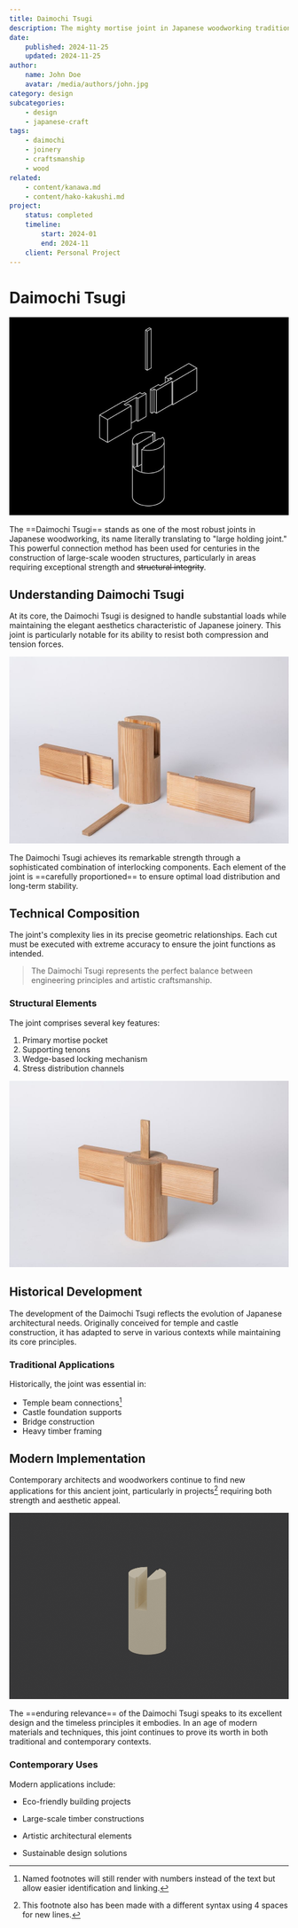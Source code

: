 ```yaml
---
title: Daimochi Tsugi
description: The mighty mortise joint in Japanese woodworking tradition
date:
    published: 2024-11-25
    updated: 2024-11-25
author:
    name: John Doe
    avatar: /media/authors/john.jpg
category: design
subcategories:
    - design
    - japanese-craft
tags:
    - daimochi
    - joinery
    - craftsmanship
    - wood
related:
    - content/kanawa.md
    - content/hako-kakushi.md
project:
    status: completed
    timeline:
        start: 2024-01
        end: 2024-11
    client: Personal Project
---
```


# Daimochi Tsugi

![Daimochi joint overview](media/daimochi0.jpg)

The ==Daimochi Tsugi== stands as one of the most robust joints in Japanese woodworking, its name literally translating to "large holding joint." This powerful connection method has been used for centuries in the construction of large-scale wooden structures, particularly in areas requiring exceptional strength and ~~structural integrity~~.

## Understanding Daimochi Tsugi

At its core, the Daimochi Tsugi is designed to handle substantial loads while maintaining the elegant aesthetics characteristic of Japanese joinery. This joint is particularly notable for its ability to resist both compression and tension forces.

![Joint mechanics](media/daimochi1.jpg)

The Daimochi Tsugi achieves its remarkable strength through a sophisticated combination of interlocking components. Each element of the joint is ==carefully proportioned== to ensure optimal load distribution and long-term stability.

## Technical Composition

The joint's complexity lies in its precise geometric relationships. Each cut must be executed with extreme accuracy to ensure the joint functions as intended.

> The Daimochi Tsugi represents the perfect balance between engineering principles and artistic craftsmanship.

### Structural Elements

The joint comprises several key features:

1. Primary mortise pocket
2. Supporting tenons
3. Wedge-based locking mechanism
4. Stress distribution channels

![Detailed joint sections](media/daimochi2.jpg)

## Historical Development

The development of the Daimochi Tsugi reflects the evolution of Japanese architectural needs. Originally conceived for temple and castle construction, it has adapted to serve in various contexts while maintaining its core principles.

### Traditional Applications

Historically, the joint was essential in:
- Temple beam connections[^1]
- Castle foundation supports
- Bridge construction
- Heavy timber framing

## Modern Implementation

Contemporary architects and woodworkers continue to find new applications for this ancient joint, particularly in projects[^2] requiring both strength and aesthetic appeal.

![Modern applications](media/daimochi3.gif)

The ==enduring relevance== of the Daimochi Tsugi speaks to its excellent design and the timeless principles it embodies. In an age of modern materials and techniques, this joint continues to prove its worth in both traditional and contemporary contexts.

### Contemporary Uses

Modern applications include:
- Eco-friendly building projects
- Large-scale timber constructions
- Artistic architectural elements
- Sustainable design solutions


    [^1]: Named footnotes will still render with numbers instead of the text but allow easier identification and linking.  

    [^2]: This footnote also has been made with a different syntax using 4 spaces for new lines.